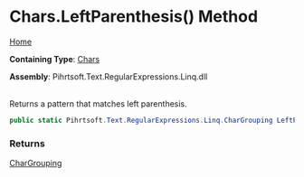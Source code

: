 # Chars\.LeftParenthesis\(\) Method

[Home](../../../../../../README.md)

**Containing Type**: [Chars](../README.md)

**Assembly**: Pihrtsoft\.Text\.RegularExpressions\.Linq\.dll

\
Returns a pattern that matches left parenthesis\.

```csharp
public static Pihrtsoft.Text.RegularExpressions.Linq.CharGrouping LeftParenthesis()
```

### Returns

[CharGrouping](../../CharGrouping/README.md)

